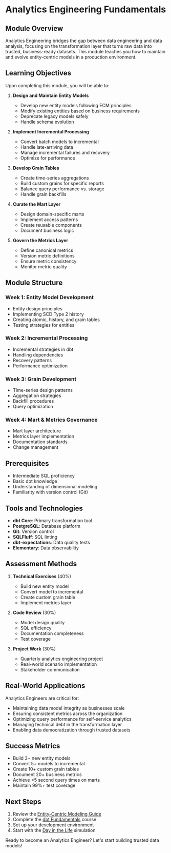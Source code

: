 # Analytics Engineering Fundamentals

## Module Overview

Analytics Engineering bridges the gap between data engineering and data analysis, focusing on the transformation layer that turns raw data into trusted, business-ready datasets. This module teaches you how to maintain and evolve entity-centric models in a production environment.

## Learning Objectives

Upon completing this module, you will be able to:

1. **Design and Maintain Entity Models**
   - Develop new entity models following ECM principles
   - Modify existing entities based on business requirements
   - Deprecate legacy models safely
   - Handle schema evolution

2. **Implement Incremental Processing**
   - Convert batch models to incremental
   - Handle late-arriving data
   - Manage incremental failures and recovery
   - Optimize for performance

3. **Develop Grain Tables**
   - Create time-series aggregations
   - Build custom grains for specific reports
   - Balance query performance vs. storage
   - Handle grain backfills

4. **Curate the Mart Layer**
   - Design domain-specific marts
   - Implement access patterns
   - Create reusable components
   - Document business logic

5. **Govern the Metrics Layer**
   - Define canonical metrics
   - Version metric definitions
   - Ensure metric consistency
   - Monitor metric quality

## Module Structure

### Week 1: Entity Model Development
- Entity design principles
- Implementing SCD Type 2 history
- Creating atomic, history, and grain tables
- Testing strategies for entities

### Week 2: Incremental Processing
- Incremental strategies in dbt
- Handling dependencies
- Recovery patterns
- Performance optimization

### Week 3: Grain Development
- Time-series design patterns
- Aggregation strategies
- Backfill procedures
- Query optimization

### Week 4: Mart & Metrics Governance
- Mart layer architecture
- Metrics layer implementation
- Documentation standards
- Change management

## Prerequisites

- Intermediate SQL proficiency
- Basic dbt knowledge
- Understanding of dimensional modeling
- Familiarity with version control (Git)

## Tools and Technologies

- **dbt Core**: Primary transformation tool
- **PostgreSQL**: Database platform
- **Git**: Version control
- **SQLFluff**: SQL linting
- **dbt-expectations**: Data quality tests
- **Elementary**: Data observability

## Assessment Methods

1. **Technical Exercises** (40%)
   - Build new entity model
   - Convert model to incremental
   - Create custom grain table
   - Implement metrics layer

2. **Code Review** (30%)
   - Model design quality
   - SQL efficiency
   - Documentation completeness
   - Test coverage

3. **Project Work** (30%)
   - Quarterly analytics engineering project
   - Real-world scenario implementation
   - Stakeholder communication

## Real-World Applications

Analytics Engineers are critical for:
- Maintaining data model integrity as businesses scale
- Ensuring consistent metrics across the organization
- Optimizing query performance for self-service analytics
- Managing technical debt in the transformation layer
- Enabling data democratization through trusted datasets

## Success Metrics

- Build 3+ new entity models
- Convert 5+ models to incremental
- Create 10+ custom grain tables
- Document 20+ business metrics
- Achieve <5 second query times on marts
- Maintain 99%+ test coverage

## Next Steps

1. Review the [Entity-Centric Modeling Guide](/docs/entity_tables_documentation.md)
2. Complete the [dbt Fundamentals](https://courses.getdbt.com/courses/fundamentals) course
3. Set up your development environment
4. Start with the [Day in the Life](analytics_engineer_day.md) simulation

Ready to become an Analytics Engineer? Let's start building trusted data models!